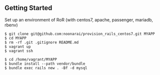 ## Getting Started

Set up an environment of RoR
(with centos7, apache, passenger, mariadb, rbenv)

```
$ git clone git@github.com:noonarai/provision_rails_centos7.git MYAPP
$ cd MYAPP
$ rm -rf .git .gitignore README.md
$ vagrant up
$ vagrant ssh
```

```
$ cd /home/vagrant/MYAPP
$ bundle install --path vendor/bundle
$ bundle exec rails new . -Bf -d mysql
```
